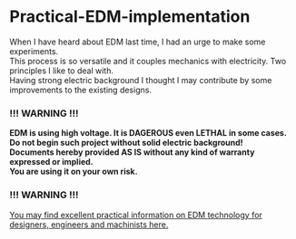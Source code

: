 # Practical-EDM-implementation

When I have heard about EDM last time, I had an urge to make some experiments.  
This process is so versatile and it couples mechanics with electricity. Two principles I like to deal with.  
Having strong electric background I thought I may contribute by some improvements to the existing designs.

### !!! WARNING !!!
__EDM is using high voltage. It is DAGEROUS even LETHAL in some cases.__  
__Do not begin such project without solid electric background!__  
__Documents hereby provided AS IS without any kind of warranty expressed or implied.__  
__You are using it on your own risk.__  
### !!! WARNING !!!

[You may find excellent practical information on EDM technology for designers, engineers and machinists here.](http://reliableedm.com/handbook.php)

